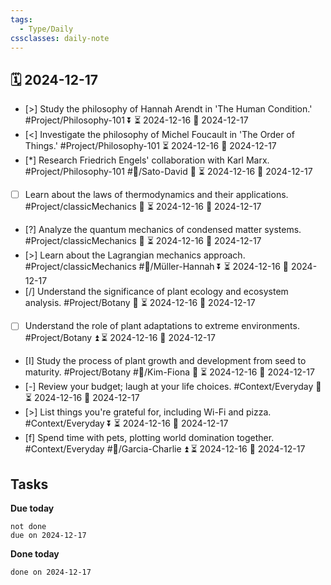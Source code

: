 ```yaml
---
tags:
  - Type/Daily
cssclasses: daily-note
---
```


## 🗓️ 2024-12-17

- [>] Study the philosophy of Hannah Arendt in 'The Human Condition.' #Project/Philosophy-101 ⏬ ⏳ 2024-12-16 📅 2024-12-17
- [<] Investigate the philosophy of Michel Foucault in 'The Order of Things.' #Project/Philosophy-101 ⏳ 2024-12-16 📅 2024-12-17
- [*] Research Friedrich Engels' collaboration with Karl Marx. #Project/Philosophy-101 #👤/Sato-David 🔼 ⏳ 2024-12-16 📅 2024-12-17
- [ ] Learn about the laws of thermodynamics and their applications. #Project/classicMechanics 🔺 ⏳ 2024-12-16 📅 2024-12-17
- [?] Analyze the quantum mechanics of condensed matter systems. #Project/classicMechanics 🔺 ⏳ 2024-12-16 📅 2024-12-17
- [>] Learn about the Lagrangian mechanics approach. #Project/classicMechanics #👤/Müller-Hannah ⏬ ⏳ 2024-12-16 📅 2024-12-17
- [/] Understand the significance of plant ecology and ecosystem analysis. #Project/Botany 🔺 ⏳ 2024-12-16 📅 2024-12-17
- [ ] Understand the role of plant adaptations to extreme environments. #Project/Botany ⏫ ⏳ 2024-12-16 📅 2024-12-17
- [I] Study the process of plant growth and development from seed to maturity. #Project/Botany #👤/Kim-Fiona 🔼 ⏳ 2024-12-16 📅 2024-12-17
- [-] Review your budget; laugh at your life choices. #Context/Everyday 🔽 ⏳ 2024-12-16 📅 2024-12-17
- [>] List things you're grateful for, including Wi-Fi and pizza. #Context/Everyday ⏬ ⏳ 2024-12-16 📅 2024-12-17
- [f] Spend time with pets, plotting world domination together. #Context/Everyday #👤/Garcia-Charlie ⏫ ⏳ 2024-12-16 📅 2024-12-17

## Tasks

**Due today**

```tasks
not done
due on 2024-12-17
```

**Done today**

```tasks
done on 2024-12-17
```
            